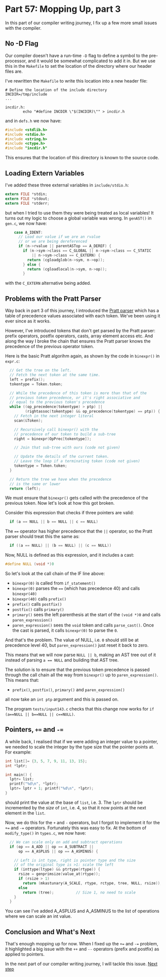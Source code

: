 # Part 57: Mopping Up, part 3

In this part of our compiler writing journey, I fix up a few more small
issues with the compiler.

## No -D Flag

Our compiler doesn't have a run-time `-D` flag to define a symbol to the
pre-processor, and it would be somewhat complicated to add it in. But we
use this in the `Makefile` to set the location of the directory where
our header files are.

I've rewritten the `Makefile` to write this location into a new header
file:

```
# Define the location of the include directory
INCDIR=/tmp/include
...

incdir.h:
        echo "#define INCDIR \"$(INCDIR)\"" > incdir.h
```

and in `defs.h` we now have:

```c
#include <stdlib.h>
#include <stdio.h>
#include <string.h>
#include <ctype.h>
#include "incdir.h"
```

This ensures that the location of this directory is known to the source
code.

## Loading Extern Variables

I've added these three external variables in `include/stdio.h`:

```c
extern FILE *stdin;
extern FILE *stdout;
extern FILE *stderr;
```

but when I tried to use them they were being treated as local variables!
It turns out my logic to choose a global variable was wrong. In
`genAST()` in `gen.c`, we now have:

```c
    case A_IDENT:
      // Load our value if we are an rvalue
      // or we are being dereferenced
      if (n->rvalue || parentASTop == A_DEREF) {
        if (n->sym->class == C_GLOBAL || n->sym->class == C_STATIC
            || n->sym->class == C_EXTERN) {
          return (cgloadglob(n->sym, n->op));
        } else {
          return (cgloadlocal(n->sym, n->op));
        }
```

with the `C_EXTERN` alternative being added.

## Problems with the Pratt Parser

Way back in part 3 of this journey, I introduced the
[Pratt parser](https://en.wikipedia.org/wiki/Pratt_parser)
which has a table of precedence values associated with each token.
We've been using it ever since as it works.

However, I've introduced tokens that don't get parsed
by the Pratt parser: prefix operators, postfix operators, casts,
array element access etc. And along the way I broke the chain that
ensures the Pratt parser knows the precedence of the previous operator
token.

Here is the basic Pratt algorihm again, as shown by the code in
`binexpr()` in `expr.c`:

```c
  // Get the tree on the left.
  // Fetch the next token at the same time.
  left = prefix();
  tokentype = Token.token;

  // While the precedence of this token is more than that of the
  // previous token precedence, or it's right associative and
  // equal to the previous token's precedence
  while ((op_precedence(tokentype) > ptp) ||
         (rightassoc(tokentype) && op_precedence(tokentype) == ptp)) {
    // Fetch in the next integer literal
    scan(&Token);

    // Recursively call binexpr() with the
    // precedence of our token to build a sub-tree
    right = binexpr(OpPrec[tokentype]);

    // Join that sub-tree with ours (code not given)

    // Update the details of the current token.
    // Leave the loop if a terminating token (code not given)
    tokentype = Token.token;
  }

  // Return the tree we have when the precedence
  // is the same or lower
  return (left);
```

We must ensure that `binexpr()` gets called with the precedence of
the previous token. Now let's look at how this got broken.

Consider this expression that checks if three pointers are valid:

```c
  if (a == NULL || b == NULL || c == NULL)
```

The `==` operator has higher precedence that the `||` operator, so the
Pratt parser should treat this the same as:

```c
  if ((a == NULL) || (b == NULL) || (c == NULL))
```

Now, NULL is defined as this expression, and it includes a cast:

```c
#define NULL (void *)0
```

So let's look at the call chain of the IF line above:

 + `binexpr(0)` is called from `if_statement()`
 + `binexpr(0)` parses the `==` (which has precedence 40) and
    calls `binexpr(40)`
 + `binexpr(40)` calls `prefix()`
 + `prefix()` calls `postfix()`
 + `postfix()` calls `primary()`
 + `primary()` sees the left parenthesis at the start of the `(void *)0`
    and calls `paren_expression()`
 + `paren_expression()` sees the `void` token and calls
   `parse_cast()`. Once the cast is parsed, it calls `binexpr(0)` to
    parse the `0`.

And that's the problem. The value of NULL, i.e. `0` should still be
at precedence level 40, but `paren_expression()` just reset it back to
zero.

This means that we will now parse `NULL || b`, making an AST tree out of
it instead of parsing `a == NULL` and building that AST tree.

The solution is to ensure that the previous token precedence is passed
through the call chain all the way from `binexpr()` up to 
`paren_expression()`. This means that:

 + `prefix()`, `postfix()`, `primary()` and `paren_expression()`

all now take an `int ptp` argument and this is passed on.

The program `tests/input143.c` checks that this change now works
for `if (a==NULL || b==NULL || c==NULL)`.

## Pointers, `+=` and `-=`

A while back, I realised that if we were adding an integer value to a
pointer, we needed to scale the integer by the type size that the pointer
points at. For example:

```c
int list[]= {3, 5, 7, 9, 11, 13, 15};
int *lptr;

int main() {
  lptr= list;
  printf("%d\n", *lptr);
  lptr= lptr + 1; printf("%d\n", *lptr);
}
```

should print the value at the base of `list`, i.e. 3. The `lptr` should
be incremented by the *size* of `int`, i.e. 4, so that it now points at
the next element in the `list`.

Now, we do this for the `+` and `-` operators, but I forgot to implement
it for the `+=` and `-=` operators. Fortunately this was easy to fix.
At the bottom of `modify_type()` in `types.c`, we now have:

```c
  // We can scale only on add and subtract operations
  if (op == A_ADD || op == A_SUBTRACT ||
      op == A_ASPLUS || op == A_ASMINUS) {

    // Left is int type, right is pointer type and the size
    // of the original type is >1: scale the left
    if (inttype(ltype) && ptrtype(rtype)) {
      rsize = genprimsize(value_at(rtype));
      if (rsize > 1)
        return (mkastunary(A_SCALE, rtype, rctype, tree, NULL, rsize));
      else
        return (tree);          // Size 1, no need to scale
    }
  }
```

You can see I've added A_ASPLUS and A_ASMINUS to the list of operations
where we can scale an int value.

## Conclusion and What's Next

That's enough mopping up for now. When I fixed up the `+=` and `-=` problem,
it highlighted a big issue with the `++` and `--` operators (prefix and
postfix) as applied to pointers.

In the next part of our compiler writing journey, I will tackle this issue. [Next step](../58_Ptr_Increments/Readme.md)
